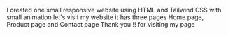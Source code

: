 I created one small responsive website using HTML and Tailwind CSS with small animation 
let's visit my website
it has three pages 
Home page, Product page and Contact page 
Thank you !! for visiting my page
